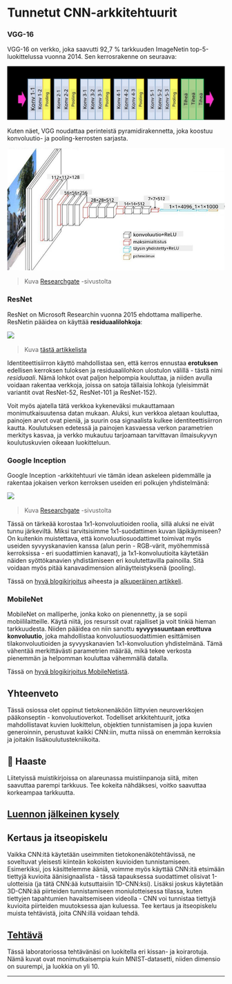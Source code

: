 <!--
CO_OP_TRANSLATOR_METADATA:
{
  "original_hash": "53faab85adfcebd8c10bcd71dc2fa557",
  "translation_date": "2025-09-23T09:56:27+00:00",
  "source_file": "lessons/4-ComputerVision/07-ConvNets/CNN_Architectures.md",
  "language_code": "fi"
}
-->
# Tunnetut CNN-arkkitehtuurit

### VGG-16

VGG-16 on verkko, joka saavutti 92,7 % tarkkuuden ImageNetin top-5-luokittelussa vuonna 2014. Sen kerrosrakenne on seuraava:

![ImageNet Layers](../../../../../translated_images/vgg-16-arch1.d901a5583b3a51baeaab3e768567d921e5d54befa46e1e642616c5458c934028.fi.jpg)

Kuten näet, VGG noudattaa perinteistä pyramidirakennetta, joka koostuu konvoluutio- ja pooling-kerrosten sarjasta.

![ImageNet Pyramid](../../../../../translated_images/vgg-16-arch.64ff2137f50dd49fdaa786e3f3a975b3f22615efd13efb19c5d22f12e01451a1.fi.jpg)

> Kuva [Researchgate](https://www.researchgate.net/figure/Vgg16-model-structure-To-get-the-VGG-NIN-model-we-replace-the-2-nd-4-th-6-th-7-th_fig2_335194493) -sivustolta

### ResNet

ResNet on Microsoft Researchin vuonna 2015 ehdottama malliperhe. ResNetin pääidea on käyttää **residuaalilohkoja**:

<img src="images/resnet-block.png" width="300"/>

> Kuva [tästä artikkelista](https://arxiv.org/pdf/1512.03385.pdf)

Identiteettisiirron käyttö mahdollistaa sen, että kerros ennustaa **erotuksen** edellisen kerroksen tuloksen ja residuaalilohkon ulostulon välillä - tästä nimi *residuaali*. Nämä lohkot ovat paljon helpompia kouluttaa, ja niiden avulla voidaan rakentaa verkkoja, joissa on satoja tällaisia lohkoja (yleisimmät variantit ovat ResNet-52, ResNet-101 ja ResNet-152).

Voit myös ajatella tätä verkkoa kykeneväksi mukauttamaan monimutkaisuutensa datan mukaan. Aluksi, kun verkkoa aletaan kouluttaa, painojen arvot ovat pieniä, ja suurin osa signaalista kulkee identiteettisiirron kautta. Koulutuksen edetessä ja painojen kasvaessa verkon parametrien merkitys kasvaa, ja verkko mukautuu tarjoamaan tarvittavan ilmaisukyvyn koulutuskuvien oikeaan luokitteluun.

### Google Inception

Google Inception -arkkitehtuuri vie tämän idean askeleen pidemmälle ja rakentaa jokaisen verkon kerroksen useiden eri polkujen yhdistelmänä:

<img src="images/inception.png" width="400"/>

> Kuva [Researchgate](https://www.researchgate.net/figure/Inception-module-with-dimension-reductions-left-and-schema-for-Inception-ResNet-v1_fig2_355547454) -sivustolta

Tässä on tärkeää korostaa 1x1-konvoluutioiden roolia, sillä aluksi ne eivät tunnu järkeviltä. Miksi tarvitsisimme 1x1-suodattimen kuvan läpikäymiseen? On kuitenkin muistettava, että konvoluutiosuodattimet toimivat myös useiden syvyyskanavien kanssa (alun perin - RGB-värit, myöhemmissä kerroksissa - eri suodattimien kanavat), ja 1x1-konvoluutioita käytetään näiden syöttökanavien yhdistämiseen eri koulutettavilla painoilla. Sitä voidaan myös pitää kanavadimension alinäytteistyksenä (pooling).

Tässä on [hyvä blogikirjoitus](https://medium.com/analytics-vidhya/talented-mr-1x1-comprehensive-look-at-1x1-convolution-in-deep-learning-f6b355825578) aiheesta ja [alkuperäinen artikkeli](https://arxiv.org/pdf/1312.4400.pdf).

### MobileNet

MobileNet on malliperhe, jonka koko on pienennetty, ja se sopii mobiililaitteille. Käytä niitä, jos resurssit ovat rajalliset ja voit tinkiä hieman tarkkuudesta. Niiden pääidea on niin sanottu **syvyyssuuntaan erottuva konvoluutio**, joka mahdollistaa konvoluutiosuodattimien esittämisen tilakonvoluutioiden ja syvyyskanavien 1x1-konvoluution yhdistelmänä. Tämä vähentää merkittävästi parametrien määrää, mikä tekee verkosta pienemmän ja helpomman kouluttaa vähemmällä datalla.

Tässä on [hyvä blogikirjoitus MobileNetistä](https://medium.com/analytics-vidhya/image-classification-with-mobilenet-cc6fbb2cd470).

## Yhteenveto

Tässä osiossa olet oppinut tietokonenäköön liittyvien neuroverkkojen pääkonseptin - konvoluutioverkot. Todelliset arkkitehtuurit, jotka mahdollistavat kuvien luokittelun, objektien tunnistamisen ja jopa kuvien generoinnin, perustuvat kaikki CNN:iin, mutta niissä on enemmän kerroksia ja joitakin lisäkoulutustekniikoita.

## 🚀 Haaste

Liitetyissä muistikirjoissa on alareunassa muistiinpanoja siitä, miten saavuttaa parempi tarkkuus. Tee kokeita nähdäksesi, voitko saavuttaa korkeampaa tarkkuutta.

## [Luennon jälkeinen kysely](https://ff-quizzes.netlify.app/en/ai/quiz/14)

## Kertaus ja itseopiskelu

Vaikka CNN:itä käytetään useimmiten tietokonenäkötehtävissä, ne soveltuvat yleisesti kiinteän kokoisten kuvioiden tunnistamiseen. Esimerkiksi, jos käsittelemme ääniä, voimme myös käyttää CNN:itä etsimään tiettyjä kuvioita äänisignaalista - tässä tapauksessa suodattimet olisivat 1-ulotteisia (ja tätä CNN:ää kutsuttaisiin 1D-CNN:ksi). Lisäksi joskus käytetään 3D-CNN:ää piirteiden tunnistamiseen moniulotteisessa tilassa, kuten tiettyjen tapahtumien havaitsemiseen videolla - CNN voi tunnistaa tiettyjä kuvioita piirteiden muutoksessa ajan kuluessa. Tee kertaus ja itseopiskelu muista tehtävistä, joita CNN:illä voidaan tehdä.

## [Tehtävä](lab/README.md)

Tässä laboratoriossa tehtävänäsi on luokitella eri kissan- ja koirarotuja. Nämä kuvat ovat monimutkaisempia kuin MNIST-datasetti, niiden dimensio on suurempi, ja luokkia on yli 10.

---

